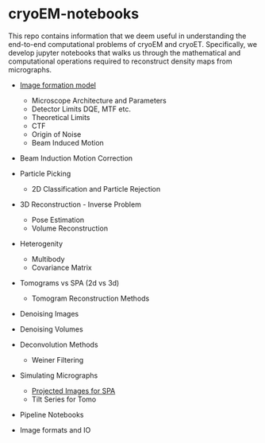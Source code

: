 # cryoEM-notebooks

This repo contains information that we deem useful in understanding the end-to-end computational problems of cryoEM and cryoET. Specifically, we develop jupyter notebooks that walks us through the mathematical and computational operations required to reconstruct density maps from micrographs.

- [Image formation model](notebooks/Image%20Formation%20Model.ipynb)
  - Microscope Architecture and Parameters
  - Detector Limits DQE, MTF etc.
  - Theoretical Limits
  - CTF
  - Origin of Noise
  - Beam Induced Motion

- Beam Induction Motion Correction
- Particle Picking
  - 2D Classification and Particle Rejection
- 3D Reconstruction - Inverse Problem
  - Pose Estimation
  - Volume Reconstruction
- Heterogenity
  - Multibody
  - Covariance Matrix

- Tomograms vs SPA (2d vs 3d)
  - Tomogram Reconstruction Methods


- Denoising Images
- Denoising Volumes

- Deconvolution Methods
  - Weiner Filtering

- Simulating Micrographs
  - [Projected Images for SPA](notebooks/Simulating%20data.ipynb)
  - Tilt Series for Tomo

- Pipeline Notebooks
- Image formats and IO

